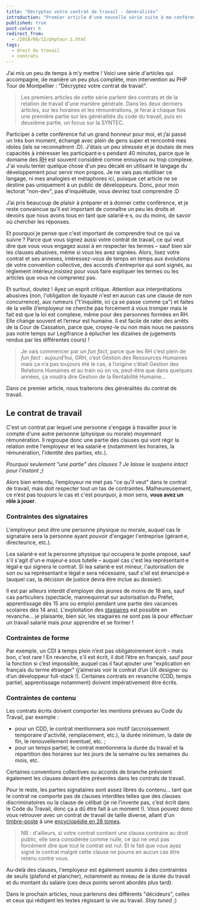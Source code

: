 ```yaml
---
title: "Décryptez votre contrat de travail - Généralités"
introduction: "Premier article d'une nouvelle série suite à ma conférence au PHP Tour Montpellier - avec plein de détails en plus !"
published: true
post-color: 6
redirect_from:
  - /2018/08/12/phptour.1.html
tags:
  - droit du travail
  - contrats
---
```


J’ai mis un peu de temps à m’y mettre ! Voici une série d'articles qui accompagne, de manière un peu plus complète, mon intervention au PHP Tour de Montpellier : "Décryptez votre contrat de travail". 

> Les premiers articles de cette série parlent des contrats et de la relation de travail d'une manière générale. Dans les deux derniers articles, sur les horaires et les rémunérations, je ferai à chaque fois une première partie sur les généralités du code du travail, puis en deuxième partie, un focus sur la SYNTEC.

Participer à cette conférence fut un grand honneur pour moi, et j’ai passé un très bon moment, échangé avec plein de gens super et rencontré mes idoles (iels se reconnaitront :D). J'étais un peu stressée et je doutais de mes capacités à intéresser les participant·e·s pendant 40 minutes, parce que le domaine des <abbr title="Ressources Humaines">RH</abbr> est souvent considéré comme ennuyeux ou trop complexe. J'ai voulu tenter quelque chose d'un peu décalé en utilisant le langage du développement pour servir mon propos. Je ne vais pas réutiliser ce langage, ni mes analogies et métaphores ici, puisque cet article ne se destine pas uniquement à un public de développeurs. Donc, pour mon lectorat "non-dev", pas d'inquiétude, vous devriez tout comprendre :D

J’ai pris beaucoup de plaisir à préparer et à donner cette conférence, et je reste convaincue qu’il est important de connaître un peu les droits et devoirs que nous avons tous en tant que salarié·e·s, ou du moins, de savoir où chercher les réponses.

Et pourquoi je pense que c'est important de comprendre tout ce qui va suivre ? Parce que vous signez aussi votre contrat de travail, ce qui veut dire que vous vous engagez aussi à en respecter les termes – sauf bien sûr les clauses abusives, même si vous les avez signées. Alors, lisez votre contrat et ses annexes, intéressez-vous de temps en temps aux évolutions de votre convention collective, des accords d'entreprise qui sont signés, au règlement intérieur,insistez pour vous faire expliquer les termes ou les articles que vous ne comprenez pas.

Et surtout, doutez ! Ayez un esprit critique. Attention aux interprétations abusives (non, l'obligation de loyauté n'est en aucun cas une clause de non concurrence), aux rumeurs ("t'inquiète, ici ça se passe comme ça") et faites de la veille (l’employeur ne cherche pas forcément à vous tromper mais le fait est que la loi est complexe, même pour des personnes formées en RH. Elle change souvent et l’erreur est humaine. Il est facile de rater des arrêts de la Cour de Cassation, parce que, croyez-le ou non mais nous ne passons pas notre temps sur Legifrance à éplucher les dizaines de jugements rendus par les différentes cours) !

> Je vais commencer par un <i lang="en">fun fact</i>, parce que les RH c’est plein de <i lang="en">fun fact</i> : aujourd’hui, GRH, c’est Gestion des Ressources Humaines mais ça n’a pas toujours été le cas, à l’origine c’était Gestion des Relations Humaines et au train où on va, peut-être que dans quelques années, ça voudra dire Gestion de la Rentabilité Humaine…

Dans ce premier article, nous traiterons des généralités du contrat de travail.  

## Le contrat de travail

C'est un contrat par lequel une personne s'engage à travailler pour le compte d'une autre personne (physique ou morale) moyennant rémunération. Il regroupe donc une partie des clauses qui vont régir la relation entre l'employeur et lea salarié·e (notamment les horaires, la rémunération, l'identité des parties, etc.). 

_Pourquoi seulement "une partie" des clauses ? Je laisse le suspens intact pour l'instant ;)_

Alors bien entendu, l’employeur ne met pas "ce qu’il veut" dans le contrat de travail, mais doit respecter tout un tas de contraintes. Malheureusement, ce n’est pas toujours le cas et c'est pourquoi, à mon sens, **vous avez un rôle à jouer**.

### Contraintes des signataires

L'employeur peut être une personne physique ou morale, auquel cas le signataire sera la personne ayant pouvoir d'engager l'entreprise (gérant·e, directeurice, etc.).

Lea salarié·e est la personne physique qui occupera le poste proposé, sauf s'il s'agit d'un·e majeur·e sous tutelle – auquel cas c'est lea représentant·e légal·e qui signera le contrat. Si lea salarié·e est mineur, l'autorisation de son ou sa représentant·e légal·e sera nécessaire, sauf s'iel est émancipé·e (auquel cas, la décision de justice devra être inclue au dossier).

Il est par ailleurs interdit d'employer des jeunes de moins de 16 ans, sauf cas particuliers (spectacle, mannequinnat sur autorisation du Préfet, apprentissage dès 15 ans ou emploi pendant une partie des vacances scolaires dès 14 ans). L'exploitation des [stagiaires](https://youtu.be/0pZGLTuC41g) est possible en revanche… je plaisante, bien sûr, les stagiaires ne sont pas là pour effectuer un travail salarié mais pour apprendre et se former !

### Contraintes de forme

Par exemple, un CDI à temps plein n’est pas obligatoirement écrit – mais bon, c'est rare ! En revanche, s’il est écrit, il doit l’être en français, sauf pour la fonction si c’est impossible, auquel cas il faut ajouter une "explication en français du terme étranger" (j’aimerais voir le contrat d’un UX designer ou d’un développeur full-stack !). 
Certaines contrats en revanche (CDD, temps partiel, apprentissage notamment) doivent impérativement être écrits.

### Contraintes de contenu

Les contrats écrits doivent comporter les mentions prévues au Code du Travail, par exemple :

- pour un CDD, le contrat mentionnera son motif (accroissement temporaire d'activité, remplacement, etc.), la durée minimum, la date de fin, le renouvellement éventuel, etc. ;
- pour un temps partiel, le contrat mentionnera la durée du travail et la répartition des horaires sur les jours de la semaine ou les semaines du mois, etc.

Certaines conventions collectives ou accords de branche prévoient également les clauses devant être présentes dans les contrats de travail.

Pour le reste, les parties signataires sont assez libres du contenu… tant que le contrat ne comporte pas de clauses interdites telles que des clauses discriminatoires ou la clause de célibat (je ne l’invente pas, c’est écrit dans le Code du Travail, donc ça a dû être fait à un moment !). Vous pouvez donc vous retrouver avec un contrat de travail de taille diverse, allant d'un [timbre-poste](https://youtu.be/HMcTHoZAO8U) à une [encyclopédie en 28 tomes](https://youtu.be/V75dMMIW2B4).

> NB : d'ailleurs, si votre contrat contient une clause contraire au droit public, elle sera considérée comme nulle, ce qui ne veut pas forcément dire que tout le contrat est nul. Et le fait que vous ayez signé le contrat malgré cette clause ne pourra en aucun cas être retenu contre vous.

Au-delà des clauses, l'employeur est également soumis à des contraintes de seuils (plafond et plancher), notamment au niveau de la durée du travail et du montant du salaire (ces deux points seront abordés plus tard).

Dans le prochain articles, nous parlerons des différents "décideurs", celles et ceux qui rédigent les textes régissant la vie au travail. <i lang="en">Stay tuned</i> ;)
